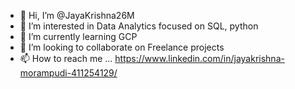 - 👋 Hi, I’m @JayaKrishna26M
- 👀 I’m interested in Data Analytics focused on SQL, python
- 🌱 I’m currently learning GCP
- 💞️ I’m looking to collaborate on Freelance projects
- 📫 How to reach me ... https://www.linkedin.com/in/jayakrishna-morampudi-411254129/

<!---
JayaKrishna26M/JayaKrishna26M is a ✨ special ✨ repository because its `README.md` (this file) appears on your GitHub profile.
You can click the Preview link to take a look at your changes.
--->
